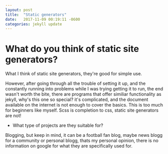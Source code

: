 ```yaml
---
layout: post
title:  "Static generators"
date:   2017-11-09 00:19:11 -0600
categories: jekyll update
---
```

# What do you think of static site generators?

What I think of static site generators, they're good for simple use.

However, after going through all the trouble of setting it up, and the constantly running into problems while I was trying getting it to run, the end wasn't worth the bite, there are programs that offer similiar functionality as jekyll, why's this one so special? it's complicated, and the document available on the internet is not enough to cover the basics. This is too much for beginners like myself. Scss is completion to css, static site generators are not!

* What type of projects are they suitable for?

Blogging, but keep in mind, it can be a football fan blog, maybe news blogg for a community or personal blogg, thats my personal opinion, there is no information on google for what they are specifically used for.
